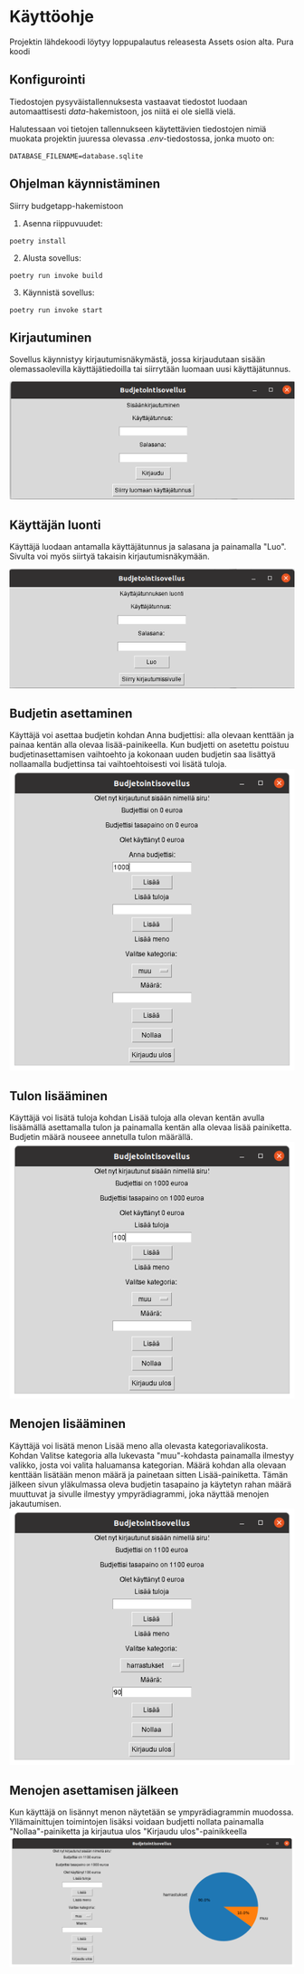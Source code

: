 # Käyttöohje
Projektin lähdekoodi löytyy loppupalautus releasesta Assets osion alta. Pura koodi

## Konfigurointi
Tiedostojen pysyväistallennuksesta vastaavat tiedostot luodaan automaattisesti <em>data</em>-hakemistoon, jos niitä ei ole siellä vielä. 

Halutessaan voi tietojen tallennukseen käytettävien tiedostojen nimiä muokata projektin juuressa olevassa <em>.env</em>-tiedostossa, jonka muoto on:
```
DATABASE_FILENAME=database.sqlite
```

## Ohjelman käynnistäminen

Siirry budgetapp-hakemistoon
1. Asenna riippuvuudet:

```
poetry install
```
2. Alusta sovellus:
```
poetry run invoke build
```
3. Käynnistä sovellus:
```
poetry run invoke start
```

## Kirjautuminen
Sovellus käynnistyy kirjautumisnäkymästä, jossa kirjaudutaan sisään olemassaolevilla käyttäjätiedoilla tai siirrytään luomaan uusi käyttäjätunnus.

![kirjautuminen](https://github.com/eerolasi/ot-harjoitustyo/blob/master/budgetapp/dokumentaatio/photos/kirjautuminen.png)

## Käyttäjän luonti
Käyttäjä luodaan antamalla käyttäjätunnus ja salasana ja painamalla "Luo". Sivulta voi myös siirtyä takaisin kirjautumisnäkymään.

![rekisterointi](https://github.com/eerolasi/ot-harjoitustyo/blob/master/budgetapp/dokumentaatio/photos/rekisterointi.png)

## Budjetin asettaminen
Käyttäjä voi asettaa budjetin kohdan Anna budjettisi: alla olevaan kenttään ja painaa kentän alla olevaa lisää-painikeella. Kun budjetti on asetettu poistuu budjetinasettamisen vaihtoehto ja kokonaan uuden budjetin saa lisättyä nollaamalla budjettinsa tai vaihtoehtoisesti voi lisätä tuloja.
![budjetti](https://github.com/eerolasi/ot-harjoitustyo/blob/master/budgetapp/dokumentaatio/photos/budjetinasetus.png)

## Tulon lisääminen
Käyttäjä voi lisätä tuloja kohdan Lisää tuloja alla olevan kentän avulla lisäämällä asettamalla tulon ja painamalla kentän alla olevaa lisää painiketta. Budjetin määrä nouseee annetulla tulon määrällä.
![tulot](https://github.com/eerolasi/ot-harjoitustyo/blob/master/budgetapp/dokumentaatio/photos/tulonlisays.png)

## Menojen lisääminen
Käyttäjä voi lisätä menon Lisää meno alla olevasta kategoriavalikosta. Kohdan Valitse kategoria alla lukevasta "muu"-kohdasta painamalla ilmestyy valikko, josta voi valita haluamansa kategorian. Määrä kohdan alla olevaan kenttään lisätään menon määrä ja painetaan sitten Lisää-painiketta. Tämän jälkeen sivun yläkulmassa oleva budjetin tasapaino ja käytetyn rahan määrä muuttuvat ja sivulle ilmestyy ympyrädiagrammi, joka näyttää menojen jakautumisen.
![menonlisays](https://github.com/eerolasi/ot-harjoitustyo/blob/master/budgetapp/dokumentaatio/photos/menonlisays.png)

## Menojen asettamisen jälkeen
Kun käyttäjä on lisännyt menon näytetään se ympyrädiagrammin muodossa. Yllämainittujen toimintojen lisäksi voidaan budjetti nollata painamalla "Nollaa"-painiketta ja kirjautua ulos "Kirjaudu ulos"-painikkeella
![ympyradiagrammi](https://github.com/eerolasi/ot-harjoitustyo/blob/master/budgetapp/dokumentaatio/photos/ympyradiagrammi.png)



